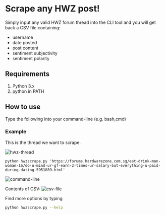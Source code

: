 # Scrape any HWZ post!

Simply input any valid HWZ forum thread into the CLI tool and you will get back a CSV file containing:
- username
- date posted
- post content
- sentiment subjectivity
- sentiment polarity

## Requirements
1. Python 3.x
2. python in PATH

## How to use

Type the following into your command-line (e.g. bash,cmd)

### Example
This is the thread we want to scrape.

![hwz-thread](https://s3-ap-southeast-1.amazonaws.com/tobiasleong/hwzthread.png)

```
python hwzscrape.py 'https://forums.hardwarezone.com.sg/eat-drink-man-woman-16/do-u-mind-ur-gf-earn-2-times-ur-salary-but-everything-u-paid-during-dating-5951889.html'
```
![command-line](https://s3-ap-southeast-1.amazonaws.com/tobiasleong/commandline.png)

Contents of CSV:
![csv-file](https://s3-ap-southeast-1.amazonaws.com/tobiasleong/Screenshot+2018-12-10+at+23.43.05.png)

Find more options by typing
```bash
python hwzscrape.py --help
```
